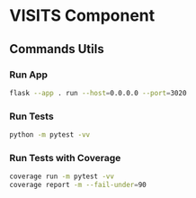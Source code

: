 # VISITS Component

## Commands Utils

### Run App

```bash
flask --app . run --host=0.0.0.0 --port=3020
```

### Run Tests

```bash
python -m pytest -vv
```

### Run Tests with Coverage

```bash
coverage run -m pytest -vv
coverage report -m --fail-under=90
```
